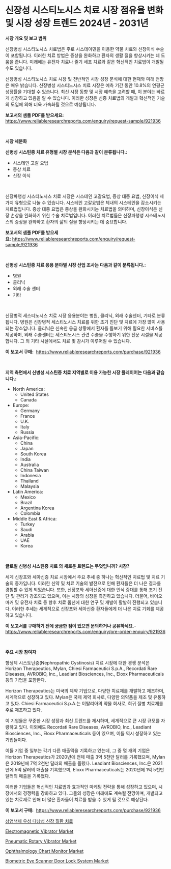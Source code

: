 <p><h1>신장성 시스티노시스 치료 시장 점유율 변화 및 시장 성장 트렌드 2024년 - 2031년</h1></p><p><strong>시장 개요 및 보고 범위</strong></p>
<p><p>신장병성 시스티노시스 치료법은 주로 시스테아민을 이용한 약물 치료와 신장이식 수술이 포함됩니다. 이러한 치료 방법은 증상을 완화하고 환자의 생활 질을 향상시키는 데 도움을 줍니다. 미래에는 유전자 치료나 줄기 세포 치료와 같은 혁신적인 치료법이 개발될 수도 있습니다. </p><p>신장병성 시스티노시스 치료 시장 및 전반적인 시장 성장 분석에 대한 현재와 미래 전망은 매우 밝습니다. 신장병성 시스티노시스 치료 시장은 예측 기간 동안 10.8%의 연평균 성장률을 기대할 수 있습니다. 최신 시장 동향 및 시장 예측을 고려할 때, 이 분야는 빠르게 성장하고 있음을 알 수 있습니다. 이러한 성장은 신종 치료법의 개발과 혁신적인 기술의 도입에 의해 더욱 가속화될 것으로 예상됩니다.</p></p>
<p><strong>보고서의 샘플 PDF를 받으세요:</strong> <a href="https://www.reliableresearchreports.com/enquiry/request-sample/921936">https://www.reliableresearchreports.com/enquiry/request-sample/921936</a></p>
<p>&nbsp;</p>
<p><strong>시장 세분화</strong></p>
<p><strong>신병성 시스틴증 치료 유형별 시장 분석은 다음과 같이 분류됩니다.:</strong></p>
<p><ul><li>시스테인 고갈 요법</li><li>증상 치료</li><li>신장 이식</li></ul></p>
<p>&nbsp;</p>
<p><p>신장파행성 시스티노시스 치료 시장은 시스테인 고갈요법, 증상 대증 요법, 신장이식 세가지 유형으로 나눌 수 있습니다. 시스테인 고갈요법은 체내의 시스테인을 감소시키는 치료법입니다. 증상 대증 요법은 증상을 완화시키는 치료법을 의미하며, 신장이식은 신장 손상을 완화하기 위한 수술 치료법입니다. 이러한 치료법들은 신장파행성 시스테노시스의 증상을 완화하고 환자의 삶의 질을 향상시키는 데 중요합니다.</p></p>
<p><strong>보고서의 샘플 PDF를 받으세요:</strong>&nbsp;<a href="https://www.reliableresearchreports.com/enquiry/request-sample/921936">https://www.reliableresearchreports.com/enquiry/request-sample/921936</a></p>
<p>&nbsp;</p>
<p><strong> 신병성 시스틴증 치료 응용 분야별 시장 산업 조사는 다음과 같이 분류됩니다.:</strong></p>
<p><ul><li>병원</li><li>클리닉</li><li>외래 수술 센터</li><li>기타</li></ul></p>
<p>&nbsp;</p>
<p><p>신장병적 세스티노시스 치료 시장 응용분야는 병원, 클리닉, 외래 수술센터, 기타로 분류됩니다. 병원은 신장병적 세스티노시스 치료를 위한 초기 진단 및 치료에 가장 많이 사용되는 장소입니다. 클리닉은 신속한 응급 상황에서 환자를 돌보기 위해 필요한 서비스를 제공하며, 외래 수술센터는 세스티노시스 관련 수술을 수행하기 위한 전문 시설을 제공합니다. 그 외 기타 시설에서도 치료 및 감시가 이루어질 수 있습니다.</p></p>
<p><strong>이 보고서 구매:</strong>&nbsp; <a href="https://www.reliableresearchreports.com/purchase/921936">https://www.reliableresearchreports.com/purchase/921936</a></p>
<p>&nbsp;</p>
<p><strong>지역 측면에서 신병성 시스틴증 치료 지역별로 이용 가능한 시장 플레이어는 다음과 같습니다.:</strong></p>
<p><ul>
    <li>
        North America:
        <ul>
            <li>United States</li>
            <li>Canada</li>
        </ul>
    </li>
    <li>
        Europe:
        <ul>
            <li>Germany</li>
            <li>France</li>
            <li>U.K.</li>
            <li>Italy</li>
            <li>Russia</li>
        </ul>
    </li>
    <li>
        Asia-Pacific:
        <ul>
            <li>China</li>
            <li>Japan</li>
            <li>South Korea</li>
            <li>India</li>
            <li>Australia</li>
            <li>China Taiwan</li>
            <li>Indonesia</li>
            <li>Thailand</li>
            <li>Malaysia</li>
        </ul>
    </li>
    <li>
        Latin America:
        <ul>
            <li>Mexico</li>
            <li>Brazil</li>
            <li>Argentina Korea</li>
            <li>Colombia</li>
        </ul>
    </li>
    <li>
        Middle East & Africa:
        <ul>
            <li>Turkey</li>
            <li>Saudi</li>
            <li>Arabia</li>
            <li>UAE</li>
            <li>Korea</li>
        </ul>
    </li>
    </ul></p>
<p>&nbsp;</p>
<p><strong>글로벌 신병성 시스틴증 치료 의 새로운 트렌드는 무엇입니까? 시장?</strong></p>
<p><p>세계 신장포와 세아신증 치료 시장에서 주요 추세 중 하나는 혁신적인 치료법 및 치료 기술의 증가입니다. 이러한 신약 및 치료 기술의 발전으로 인해 환자들은 더 나은 결과를 경험할 수 있게 되었습니다. 또한, 신장포와 세아신증에 대한 인식 증대를 통해 조기 진단 및 관리가 강조되고 있으며, 이는 시장의 성장을 촉진하고 있습니다. 더불어, 바이오마커 및 유전자 치료 등 향후 치료 옵션에 대한 연구 및 개발이 활발히 진행되고 있습니다. 이러한 추세는 세계적으로 신장포와 세아신증 환자들에게 더 나은 치료 기회를 제공하고 있습니다.</p></p>
<p><strong>이 보고서를 구매하기 전에 궁금한 점이 있으면 문의하거나 공유하세요.</strong>- <a href="https://www.reliableresearchreports.com/enquiry/pre-order-enquiry/921936">https://www.reliableresearchreports.com/enquiry/pre-order-enquiry/921936</a></p>
<p>&nbsp;</p>
<p><strong>주요 시장 참여자</strong></p>
<p><p>항생제 시스토닌증(Nephropathic Cystinosis) 치료 시장에 대한 경쟁 분석은 Horizon Therapeutics, Mylan, Chiesi Farmaceutici S.p.A., Recordati Rare Diseases, AVROBIO, Inc., Leadiant Biosciences, Inc., Eloxx Pharmaceuticals 등의 기업을 포함한다. </p><p>Horizon Therapeutics는 미국의 제약 기업으로, 다양한 치료제를 개발하고 제조하며, 세계적으로 성장하고 있다. Mylan은 국제 제약 회사로, 다양한 의약품을 제조 및 유통하고 있다. Chiesi Farmaceutici S.p.A.는 이탈리아의 약물 회사로, 희귀 질병 치료제를 주로 제조하고 있다.</p><p>이 기업들은 꾸준한 시장 성장과 최신 트렌드를 제시하며, 세계적으로 큰 시장 규모를 자랑하고 있다. 이외에도 Recordati Rare Diseases, AVROBIO, Inc., Leadiant Biosciences, Inc., Eloxx Pharmaceuticals 등이 있으며, 이들 역시 성장하고 있는 기업들이다. </p><p>이들 기업 중 일부는 각기 다른 매출액을 기록하고 있는데, 그 중 몇 개의 기업은 Horizon Therapeutics가 2020년에 전체 매출 3억 5천만 달러를 기록했으며, Mylan은 2019년에 7억 2천만 달러의 매출을 올렸다. Leadiant Biosciences, Inc.은 2021년에 5억 달러의 매출을 기록했으며, Eloxx Pharmaceuticals는 2020년에 1억 5천만 달러의 매출을 기록했다.</p><p>이러한 기업들은 혁신적인 치료법과 효과적인 마케팅 전략을 통해 성장하고 있으며, 시장에서의 경쟁력을 강화하고 있다. 그들의 성장은 미래에도 계속될 전망이며, 개발되고 있는 치료제로 인해 더 많은 환자들이 치료를 받을 수 있게 될 것으로 예상된다.</p></p>
<p><strong>이 보고서 구매:</strong>&nbsp;&nbsp;<a href="https://www.reliableresearchreports.com/purchase/921936">https://www.reliableresearchreports.com/purchase/921936</a></p>
<p><p><a href="https://github.com/laholand/Market-Research-Report-List-2/blob/main/7784345182403.md">상염색체 우성 다낭성 신장 질환 치료</a></p><p><a href="https://issuu.com/reportprime-2/docs/electromagnetic-vibrator-market-size-2030.pptx">Electromagnetic Vibrator Market</a></p><p><a href="https://issuu.com/reportprime-2/docs/pneumatic-rotary-vibrator-market-size-2030.pptx">Pneumatic Rotary Vibrator Market</a></p><p><a href="https://github.com/khayangel/Market-Research-Report-List-2/blob/main/ophthalmology-chart-monitor-market.md">Ophthalmology Chart Monitor Market</a></p><p><a href="https://github.com/YashRP12/Market-Research-Report-List-3/blob/main/biometric-eye-scanner-door-lock-system-market.md">Biometric Eye Scanner Door Lock System Market</a></p></p>
